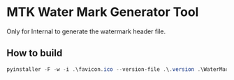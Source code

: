 # MTK Water Mark Generator Tool

Only for Internal to generate the watermark header file.

## How to build

```powershell
pyinstaller -F -w -i .\favicon.ico --version-file .\.version .\WaterMarkGenerator.py
```